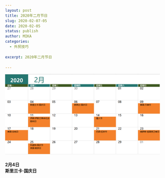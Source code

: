 ```yaml
---
layout: post
title: 2020年二月节日
slug: 2020-02-07-05
date: 2020-02-05
status: publish
author: MIKA
categories: 
  - 外贸技巧

excerpt: 2020年二月节日

---
```


![二月节日](./GoogleSkill/9.png)

#### 2月4日<br> 斯里兰卡·国庆日

